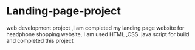 # Landing-page-project
web development project ,I am completed my landing page website for headphone shopping website, I am used HTML ,CSS. java script for build and completed this project
